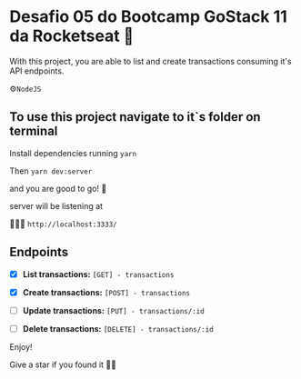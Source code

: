 # Desafio 05 do Bootcamp GoStack 11 da Rocketseat 🚀

With this project, you are able to list and create transactions consuming it's API endpoints.

⚙️```NodeJS```

## To use this project navigate to it`s folder on terminal

Install dependencies running ```yarn```

Then ```yarn dev:server```

and you are good to go! 🙂

server will be listening at

🧑🏻‍💻 ```http://localhost:3333/```

## Endpoints

- [x] **List transactions:** ``[GET] - transactions``

- [x] **Create transactions:** ``[POST] - transactions``

- [ ] **Update transactions:** ``[PUT] - transactions/:id``

- [ ] **Delete transactions:** ``[DELETE] - transactions/:id``

Enjoy!

Give a star if you found it 👍🏻

